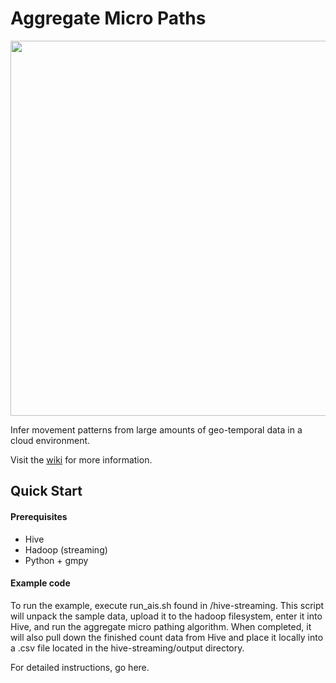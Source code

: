 Aggregate Micro Paths
=====================

<img src="https://raw.github.com/Sotera/aggregate-micro-paths/master/docs/images/europe-1.png" align="center" width="600" />

Infer movement patterns from large amounts of geo-temporal data in a cloud environment.

Visit the [wiki](https://github.com/Sotera/aggregate-micro-paths/wiki) for more information.

## Quick Start

#### Prerequisites

* Hive
* Hadoop (streaming)
* Python + gmpy

#### Example code

To run the example, execute run_ais.sh found in /hive-streaming.  This script will unpack the sample data, upload it to the hadoop filesystem, enter it into Hive, and run the aggregate micro pathing algorithm.  When completed, it will also pull down the finished count data from Hive and place it locally into a .csv file located in the hive-streaming/output directory.

For detailed instructions, go here.

